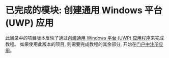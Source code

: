 # <a name="completed-module-create-a-universal-windows-platform-uwp-app"></a>已完成的模块: 创建通用 Windows 平台 (UWP) 应用

此目录中的项目版本反映了通过[创建通用 Windows 平台 (UWP) 应用程序](https://docs.microsoft.com/graph/tutorials/uwp?tutorial-step=1)来完成教程。 如果使用此版本的项目, 则需要完成教程的其余部分, 开始在[门户中注册应用](https://docs.microsoft.com/graph/tutorials/uwp?tutorial-step=2)。
